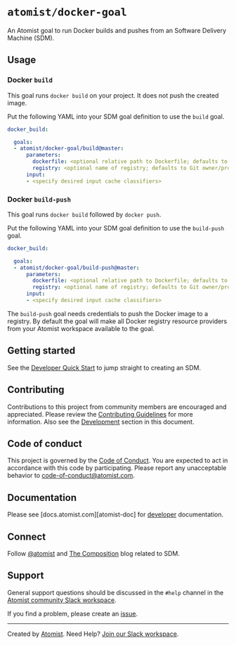 # `atomist/docker-goal`

An Atomist goal to run Docker builds and pushes from an Software
Delivery Machine (SDM).

## Usage

### Docker `build`

This goal runs `docker build` on your project. It does not push the created image.

Put the following YAML into your SDM goal definition to use the `build`
goal.

```yaml
docker_build:

  goals:
  - atomist/docker-goal/build@master:
      parameters:
        dockerfile: <optional relative path to Dockerfile; defaults to Dockerfile>
        registry: <optional name of registry; defaults to Git owner/project>
      input:
      - <specify desired input cache classifiers>
```

### Docker `build-push`

This goal runs `docker build` followed by `docker push`.

Put the following YAML into your SDM goal definition to use the `build-push`
goal.

```yaml
docker_build:

  goals:
  - atomist/docker-goal/build-push@master:
      parameters:
        dockerfile: <optional relative path to Dockerfile; defaults to Dockerfile>
        registry: <optional name of registry; defaults to Git owner/project>
      input:
      - <specify desired input cache classifiers>
```

The `build-push` goal needs credentials to push the Docker image to a
registry. By default the goal will make all Docker registry resource providers
from your Atomist workspace available to the goal. 


## Getting started

See the [Developer Quick Start][atomist-quick] to jump straight to
creating an SDM.

[atomist-quick]: https://docs.atomist.com/quick-start/ (Atomist - Developer Quick Start)

## Contributing

Contributions to this project from community members are encouraged
and appreciated. Please review the [Contributing
Guidelines](CONTRIBUTING.md) for more information. Also see the
[Development](#development) section in this document.

## Code of conduct

This project is governed by the [Code of
Conduct](CODE_OF_CONDUCT.md). You are expected to act in accordance
with this code by participating. Please report any unacceptable
behavior to code-of-conduct@atomist.com.

## Documentation

Please see [docs.atomist.com][atomist-doc] for
[developer][atomist-doc-sdm] documentation.

[atomist-doc-sdm]: https://docs.atomist.com/developer/sdm/ (Atomist Documentation - SDM Developer)

## Connect

Follow [@atomist][atomist-twitter] and [The Composition][atomist-blog]
blog related to SDM.

[atomist-twitter]: https://twitter.com/atomist (Atomist on Twitter)
[atomist-blog]: https://the-composition.com/ (The Composition - The Official Atomist Blog)

## Support

General support questions should be discussed in the `#help`
channel in the [Atomist community Slack workspace][slack].

If you find a problem, please create an [issue][].

[issue]: https://github.com/atomist/docker-goal/issues

---

Created by [Atomist][atomist].
Need Help?  [Join our Slack workspace][slack].

[atomist]: https://atomist.com/ (Atomist - How Teams Deliver Software)
[slack]: https://join.atomist.com/ (Atomist Community Slack)

